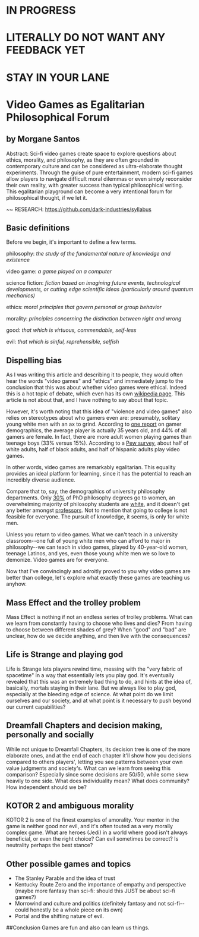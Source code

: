 # IN PROGRESS
# LITERALLY DO NOT WANT ANY FEEDBACK YET
# STAY IN YOUR LANE

# Video Games as Egalitarian Philosophical Forum
## by Morgane Santos

Abstract: Sci-fi video games create space to explore questions about ethics, morality, and philosophy, as they are often grounded in contemporary culture and can be considered as ultra-elaborate thought experiments. Through the guise of pure entertainment, modern sci-fi games allow players to navigate difficult moral dilemmas or even simply reconsider their own reality, with greater success than typical philosophical writing. This egalitarian playground can become a very intentional forum for philosophical thought, if we let it.


~~ RESEARCH: https://github.com/dark-industries/syllabus

## Basic definitions
Before we begin, it's important to define a few terms.

philosophy:
_the study of the fundamental nature of knowledge and existence_

video game:
_a game played on a computer_

science fiction:
_fiction based on imagining future events, technological developments, or cutting edge scientific ideas (particularly around quantum mechanics)_

ethics:
_moral principles that govern personal or group behavior_

morality:
_principles concerning the distinction between right and wrong_

good:
_that which is virtuous, commendable, self-less_

evil:
_that which is sinful, reprehensible, selfish_

## Dispelling bias
As I was writing this article and describing it to people, they would often hear the words "video games" and "ethics" and immediately jump to the conclusion that this was about whether video games were ethical. Indeed this is a hot topic of debate, which even has its own [wikipedia page](https://en.wikipedia.org/wiki/Video_game_controversies). This article is not about that, and I have nothing to say about that topic.

However, it's worth noting that this idea of "violence and video games" also relies on stereotypes about who gamers even are: presumably, solitary young white men with an ax to grind. According to [one report](http://www.theesa.com/wp-content/uploads/2015/04/ESA-Essential-Facts-2015.pdf) on gamer demographics, the average player is actually 35 years old, and 44% of all gamers are female. In fact, there are more adult women playing games than teenage boys (33% versus 15%). According to a [Pew survey](http://www.pewinternet.org/files/2015/12/PI_2015-12-15_gaming-and-gamers_TOPLINE.pdf), about half of white adults, half of black adults, and half of hispanic adults play video games.

In other words, video games are remarkably egalitarian. This equality provides an ideal platform for learning, since it has the potential to reach an incredibly diverse audience. 

Compare that to, say, the demographics of university philosophy departments. Only [30%](http://kieranhealy.org/files/misc/phil-by-discipline.pdf) of PhD philosophy degrees go to women, an overwhelming majority of philosophy students are [white](http://www.humanitiesindicators.org/content/indicatordoc.aspx?i=266), and it doesn't get any better amongst [professors](http://opinionator.blogs.nytimes.com/2013/09/02/women-in-philosophy-do-the-math/). Not to mention that going to college is not feasible for everyone. The pursuit of knowledge, it seems, is only for white men.

Unless you return to video games. What we can't teach in a university classroom--one full of young white men who can afford to major in philosophy--we can teach in video games, played by 40-year-old women, teenage Latinos, and yes, even those young white men we so love to demonize. Video games are for everyone.

Now that I've convincingly and adroitly proved to you why video games are better than college, let's explore what exactly these games are teaching us anyhow.


## Mass Effect and the trolley problem
Mass Effect is nothing if not an endless series of trolley problems. What can we learn from constantly having to choose who lives and dies? From having to choose between different shades of grey? When "good" and "bad" are unclear, how do we decide anything, and then live with the consequences?

## Life is Strange and playing god
Life is Strange lets players rewind time, messing with the "very fabric of spacetime" in a way that essentially lets you play god. It's eventually revealed that this was an extremely bad thing to do, and hints at the idea of, basically, mortals staying in their lane. But we always like to play god, especially at the bleeding edge of science. At what point do we limit ourselves and our society, and at what point is it necessary to push beyond our current capabilities?

## Dreamfall Chapters and decision making, personally and socially
While not unique to Dreamfall Chapters, its decision tree is one of the more elaborate ones, and at the end of each chapter it'll show how you decisions compared to others players', letting you see patterns between your own value judgments and society's. What can we learn from seeing this comparison? Especially since some decisions are 50/50, while some skew heavily to one side. What does individuality mean? What does community? How independent should we be?

## KOTOR 2 and ambiguous morality
KOTOR 2 is one of the finest examples of amorality. Your mentor in the game is neither good nor evil, and it's often touted as a very morally complex game. What are heroes (Jedi) in a world where good isn't always beneficial, or even the right choice? Can evil sometimes be correct? Is neutrality perhaps the best stance?

## Other possible games and topics
- The Stanley Parable and the idea of trust
- Kentucky Route Zero and the importance of empathy and perspective (maybe more fantasy than sci-fi: should this JUST be about sci-fi games?)
- Morrowind and culture and politics (definitely fantasy and not sci-fi-- could honestly be a whole piece on its own)
- Portal and the shifting nature of evil.

##Conclusion
Games are fun and also can learn us things.
